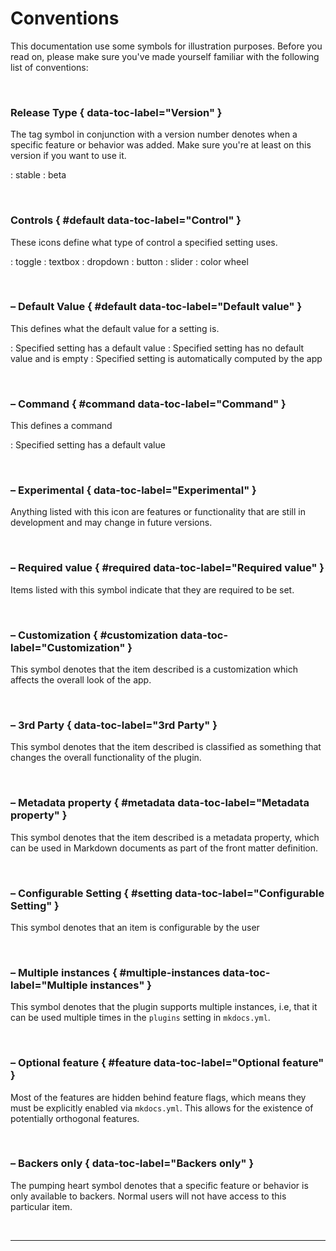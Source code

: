 # Conventions
This documentation use some symbols for illustration purposes. Before you read
on, please make sure you've made yourself familiar with the following list of
conventions:

<br />

### <!-- md:version --> Release Type { data-toc-label="Version" }

The tag symbol in conjunction with a version number denotes when a specific feature or behavior was added. Make sure you're at least on this version if you want to use it.

:   <!-- md:version stable- --> stable
:   <!-- md:version beta- --> beta

<br />

### <!-- md:control --> Controls { #default data-toc-label="Control" }

These icons define what type of control a specified setting uses.

:   <!-- md:control toggle --> toggle
:   <!-- md:control textbox --> textbox
:   <!-- md:control dropdown --> dropdown
:   <!-- md:control button --> button
:   <!-- md:control slider --> slider
:   <!-- md:control color --> color wheel

<br />

### <!-- md:default --> – Default Value { #default data-toc-label="Default value" }

This defines what the default value for a setting is.

:   <!-- md:default --> Specified setting has a default value
:   <!-- md:default none --> Specified setting has no default value and is empty
:   <!-- md:default computed --> Specified setting is automatically computed by the app

<br />

### <!-- md:command --> – Command { #command data-toc-label="Command" }

This defines a command

:   <!-- md:command --> Specified setting has a default value

<br />

### <!-- md:flag experimental --> – Experimental { data-toc-label="Experimental" }

Anything listed with this icon are features or functionality that are still in development and may change in future versions.

<br />

### <!-- md:flag required --> – Required value { #required data-toc-label="Required value" }

Items listed with this symbol indicate that they are required to be set.

<br />

### <!-- md:flag customization --> – Customization { #customization data-toc-label="Customization" }

This symbol denotes that the item described is a customization which affects the overall look of the app.

<br />

### <!-- md:3rdparty --> – 3rd Party { data-toc-label="3rd Party" }

This symbol denotes that the item described is classified as something that changes the overall functionality of the plugin.

<br />

### <!-- md:flag metadata --> – Metadata property { #metadata data-toc-label="Metadata property" }

This symbol denotes that the item described is a metadata property, which can
be used in Markdown documents as part of the front matter definition.

<br />

### <!-- md:flag setting --> – Configurable Setting { #setting data-toc-label="Configurable Setting" }

This symbol denotes that an item is configurable by the user

<br />

### <!-- md:flag multiple --> – Multiple instances { #multiple-instances data-toc-label="Multiple instances" }

This symbol denotes that the plugin supports multiple instances, i.e, that it
can be used multiple times in the `plugins` setting in `mkdocs.yml`.

<br />

### <!-- md:feature --> – Optional feature { #feature data-toc-label="Optional feature" }

Most of the features are hidden behind feature flags, which means they must
be explicitly enabled via `mkdocs.yml`. This allows for the existence of
potentially orthogonal features.

<br />

### <!-- md:backers --> – Backers only { data-toc-label="Backers only" }

The pumping heart symbol denotes that a specific feature or behavior is only
available to backers. Normal users will not have access to this particular item.

<br />

---

<br />